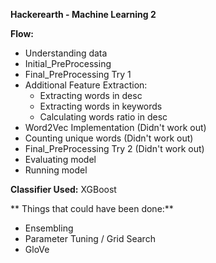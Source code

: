 **Hackerearth - Machine Learning 2**

**Flow:**
- Understanding data
- Initial_PreProcessing
- Final_PreProcessing Try 1
- Additional Feature Extraction:
	- Extracting words in desc
	- Extracting words in keywords
	- Calculating words ratio in desc
- Word2Vec Implementation (Didn't work out)
- Counting unique words (Didn't work out)
- Final_PreProcessing Try 2 (Didn't work out)
- Evaluating model
- Running model

**Classifier Used:** XGBoost

**
Things that could have been done:**
- Ensembling
- Parameter Tuning / Grid Search
- GloVe
